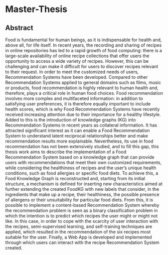 # Master-Thesis
## Abstract

Food is fundamental for human beings, as it is indispensable for health and, above all,
for life itself. In recent years, the recording and sharing of recipes in online repositories
has led to a rapid growth of food computing: there is a large-scale availability of online
recipe collections that offer users the opportunity to access a wide variety of recipes.
However, this can be challenging and can make it difficult for users to discover recipes relevant to their request. 
In order to meet the customized needs of users, Recommendation Systems have been developed.
Compared to other Recommendation Systems applied to general domains such as films,
music or products, food recommendation is highly relevant to human health and, therefore, plays a critical role in human food choices. Food recommendation involves more
complex and multifaceted information: in addition to satisfying user preferences, it is
therefore equally important to include health scores, which is why Food Recommendation Systems have recently received increasing attention due to their importance for a
healthy lifestyle.
Added to this is the introduction of knowledge graphs (KG) into Recommendation Systems in recent years as collateral information. It has attracted significant interest as it
can enable a Food Recommendation System to understand latent reciprocal relationships
better and make recommendation results more explainable.
Nevertheless, its use in food recommendation has not been extensively studied, and to
fill this gap, this thesis work aims to describe the implementation of a Food Recommendation System based on a knowledge graph that can provide users with recommendations that meet their own customized requirements, while considering the healthiness of recipes and the user’s unique health conditions, such as food allergies or specific food diets.
To achieve this, a Food Knowledge Graph is reconstructed and, starting from its initial structure, a mechanism is defined for inserting new characteristics aimed at further extending the created FoodKG with new labels that consider, in the ingredients that make up a recipe, their healthiness, the possible presence of allergens or their unsuitability for particular food diets.
From this, it is possible to implement a content-based Recommendation System whereby
the recommendation problem is seen as a binary classification problem in which the intention is to predict which recipes the user might or might not like. In this case, in order
to cope with the scarcity of user interaction with the recipes, semi-supervised learning,
and self-training techniques are applied, which resulted in the recommendation of the six
recipes most suitable for the user. 
Finally, a Web App is developed and implemented through which users can interact with
the recipe Recommendation System created.
